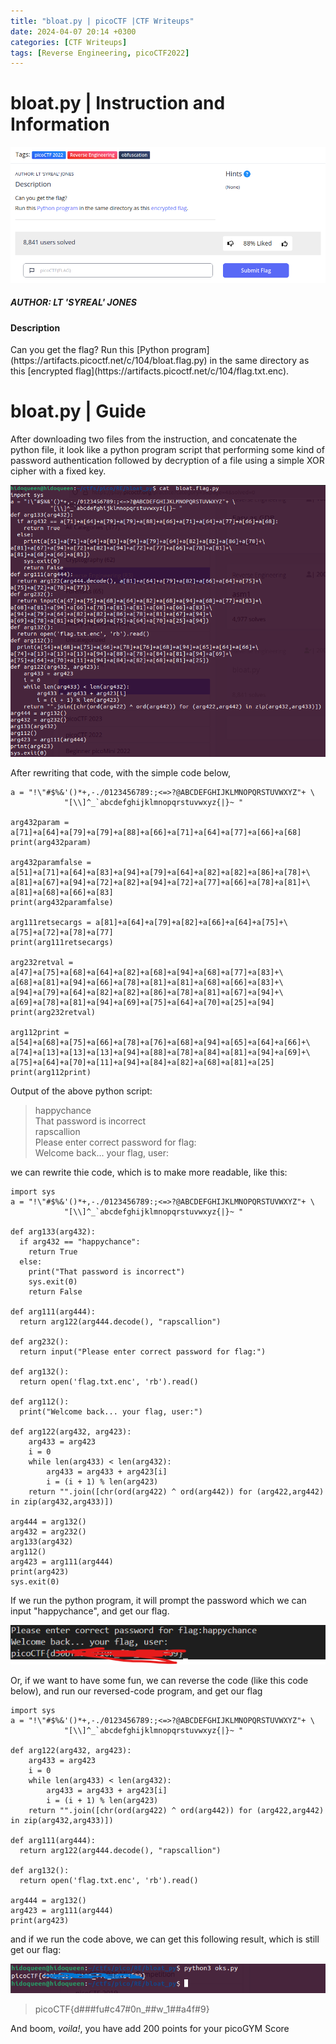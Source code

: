 ```yaml
---
title: "bloat.py | picoCTF |CTF Writeups"
date: 2024-04-07 20:14 +0300
categories: [CTF Writeups]
tags: [Reverse Engineering, picoCTF2022]
---
```


# bloat.py | Instruction and Information

![Information and Instruction](../assets/images/RE/bloat.py/ins.png)

<h5>AUTHOR: LT 'SYREAL' JONES</h5>

<h4>Description</h4>
Can you get the flag?
Run this [Python program](https://artifacts.picoctf.net/c/104/bloat.flag.py) in the same directory as this [encrypted flag](https://artifacts.picoctf.net/c/104/flag.txt.enc).

# bloat.py | Guide
After downloading two files from the instruction, and concatenate the python file, it look like a python program script that performing some kind of password authentication followed by decryption of a file using a simple XOR cipher with a fixed key.

![concatenating bloat.py](../assets/images/RE/bloat.py/cat_bloat.png)

After rewriting that code, with the simple code below,

    a = "!\"#$%&'()*+,-./0123456789:;<=>?@ABCDEFGHIJKLMNOPQRSTUVWXYZ"+ \
                "[\\]^_`abcdefghijklmnopqrstuvwxyz{|}~ "

    arg432param = a[71]+a[64]+a[79]+a[79]+a[88]+a[66]+a[71]+a[64]+a[77]+a[66]+a[68]
    print(arg432param)

    arg432paramfalse = a[51]+a[71]+a[64]+a[83]+a[94]+a[79]+a[64]+a[82]+a[82]+a[86]+a[78]+\
    a[81]+a[67]+a[94]+a[72]+a[82]+a[94]+a[72]+a[77]+a[66]+a[78]+a[81]+\
    a[81]+a[68]+a[66]+a[83]
    print(arg432paramfalse)

    arg111retsecargs = a[81]+a[64]+a[79]+a[82]+a[66]+a[64]+a[75]+\
    a[75]+a[72]+a[78]+a[77]
    print(arg111retsecargs)

    arg232retval = a[47]+a[75]+a[68]+a[64]+a[82]+a[68]+a[94]+a[68]+a[77]+a[83]+\
    a[68]+a[81]+a[94]+a[66]+a[78]+a[81]+a[81]+a[68]+a[66]+a[83]+\
    a[94]+a[79]+a[64]+a[82]+a[82]+a[86]+a[78]+a[81]+a[67]+a[94]+\
    a[69]+a[78]+a[81]+a[94]+a[69]+a[75]+a[64]+a[70]+a[25]+a[94]
    print(arg232retval)

    arg112print = a[54]+a[68]+a[75]+a[66]+a[78]+a[76]+a[68]+a[94]+a[65]+a[64]+a[66]+\
    a[74]+a[13]+a[13]+a[13]+a[94]+a[88]+a[78]+a[84]+a[81]+a[94]+a[69]+\
    a[75]+a[64]+a[70]+a[11]+a[94]+a[84]+a[82]+a[68]+a[81]+a[25]
    print(arg112print)

Output of the above python script:

>happychance<br>
That password is incorrect<br>
rapscallion<br>
Please enter correct password for flag:<br>
>Welcome back... your flag, user:

we can rewrite thie code, which is to make more readable, like this:

    import sys
    a = "!\"#$%&'()*+,-./0123456789:;<=>?@ABCDEFGHIJKLMNOPQRSTUVWXYZ"+ \
                "[\\]^_`abcdefghijklmnopqrstuvwxyz{|}~ "

    def arg133(arg432):
      if arg432 == "happychance":
        return True
      else:
        print("That password is incorrect")
        sys.exit(0)
        return False

    def arg111(arg444):
      return arg122(arg444.decode(), "rapscallion")

    def arg232():
      return input("Please enter correct password for flag:")

    def arg132():
      return open('flag.txt.enc', 'rb').read()

    def arg112():
      print("Welcome back... your flag, user:")

    def arg122(arg432, arg423):
        arg433 = arg423
        i = 0
        while len(arg433) < len(arg432):
            arg433 = arg433 + arg423[i]
            i = (i + 1) % len(arg423)
        return "".join([chr(ord(arg422) ^ ord(arg442)) for (arg422,arg442) in zip(arg432,arg433)])

    arg444 = arg132()
    arg432 = arg232()
    arg133(arg432)
    arg112()
    arg423 = arg111(arg444)
    print(arg423)
    sys.exit(0)


If we run the python program, it will prompt the password which we can input "happychance",  and get our flag.

![get flagusing input password](../assets/images/RE/bloat.py/flag.png)

Or, if we want to have some fun, we can reverse the code  (like this code below), and run  our reversed-code  program, and get our flag

    import sys
    a = "!\"#$%&'()*+,-./0123456789:;<=>?@ABCDEFGHIJKLMNOPQRSTUVWXYZ"+ \
                "[\\]^_`abcdefghijklmnopqrstuvwxyz{|}~ "

    def arg122(arg432, arg423):
        arg433 = arg423
        i = 0
        while len(arg433) < len(arg432):
            arg433 = arg433 + arg423[i]
            i = (i + 1) % len(arg423)
        return "".join([chr(ord(arg422) ^ ord(arg442)) for (arg422,arg442) in zip(arg432,arg433)])

    def arg111(arg444):
      return arg122(arg444.decode(), "rapscallion")

    def arg132():
      return open('flag.txt.enc', 'rb').read()

    arg444 = arg132()
    arg423 = arg111(arg444)
    print(arg423)


and if we run the code above, we can get this following result, which is still get our flag:

![flag result using reverse code](../assets/images/RE/bloat.py/res_oks.png)

>picoCTF{d###fu#c47#0n_##w_1##a4f#9}

And boom, *voila!*, you have add 200 points  for  your picoGYM Score


